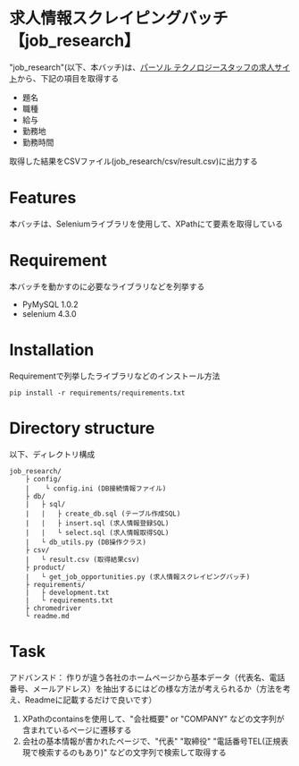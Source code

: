 # 求人情報スクレイピングバッチ【job_research】

"job_research"(以下、本バッチ)は、[パーソル テクノロジースタッフの求人サイト]("https://persol-tech-s.co.jp/jobsearch/result/")から、下記の項目を取得する

* 題名
* 職種
* 給与
* 勤務地
* 勤務時間

取得した結果をCSVファイル(job_research/csv/result.csv)に出力する

# Features

本バッチは、Seleniumライブラリを使用して、XPathにて要素を取得している

# Requirement

本バッチを動かすのに必要なライブラリなどを列挙する

* PyMySQL 1.0.2
* selenium 4.3.0


# Installation

Requirementで列挙したライブラリなどのインストール方法

```
pip install -r requirements/requirements.txt
```

# Directory structure

以下、ディレクトリ構成

```
job_research/
    ├ config/
    |    └ config.ini (DB接続情報ファイル)
    ├ db/
    |   ├ sql/
    |   |   ├ create_db.sql (テーブル作成SQL)
    |   |   ├ insert.sql (求人情報登録SQL)
    |   |   └ select.sql (求人情報取得SQL)
    |   └ db_utils.py (DB操作クラス)
    ├ csv/
    |   └ result.csv (取得結果csv)
    ├ product/
    |   └ get_job_opportunities.py (求人情報スクレイピングバッチ)
    ├ requirements/
    |   ├ development.txt
    |   └ requirements.txt
    ├ chromedriver
    └ readme.md
```

# Task

アドバンスド：
    作りが違う各社のホームページから基本データ（代表名、電話番号、メールアドレス）を抽出するにはどの様な方法が考えられるか（方法を考え、Readmeに記載するだけで良いです）

1. XPathのcontainsを使用して、"会社概要" or "COMPANY" などの文字列が含まれているページに遷移する
2. 会社の基本情報が書かれたページで、"代表" "取締役" "電話番号TEL(正規表現で検索するのもあり)" などの文字列で検索して取得する